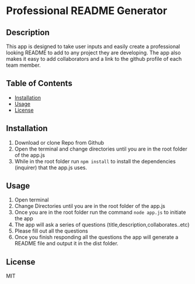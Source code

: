 
# Professional README Generator

## Description 

This app is designed to take user inputs and easily create a professional looking README to add to any project they are developing. The app also makes it easy to add collaborators and a link to the github profile of each team member. 

## Table of Contents

* [Installation](#installation)
* [Usage](#usage)
* [License](#license)

## Installation

1. Download or clone Repo from Github
2. Open the terminal and change directories until you are in the root folder of the app.js
3. While in the root folder run `npm install` to install the dependencies (inquirer) that the app.js uses.

## Usage 

1. Open terminal
2. Change Directories until you are in the root folder of the app.js
3. Once you are in the root folder run the command `node app.js` to initiate the app
4. The app will ask a series of questions (title,description,collaborates..etc)
5. Please fill out all the questions
6. Once you finish responding all the questions the app will generate a README file and output it in the dist folder.




## License

MIT
    